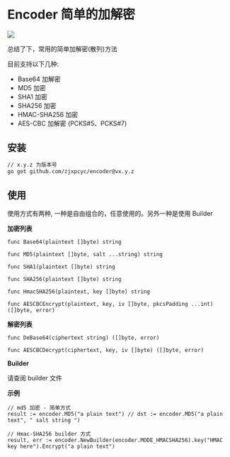 # Encoder 简单的加解密

![](https://img.shields.io/badge/current-v0.0.1-blue.svg)

总结了下，常用的简单加解密(散列)方法


目前支持以下几种:

* Base64 加解密
* MD5 加密
* SHA1 加密
* SHA256 加密
* HMAC-SHA256 加密
* AES-CBC 加解密 (PCKS#5、PCKS#7)

## 安装
```bash
// x.y.z 为版本号
go get github.com/zjxpcyc/encoder@vx.y.z
```

## 使用
使用方式有两种, 一种是自由组合的，任意使用的。另外一种是使用 Builder

**加密列表**
```golang
func Base64(plaintext []byte) string

func MD5(plaintext []byte, salt ...string) string

func SHA1(plaintext []byte) string

func SHA256(plaintext []byte) string

func HmacSHA256(plaintext, key []byte) string

func AESCBCEncrypt(plaintext, key, iv []byte, pkcsPadding ...int) ([]byte, error)
```

**解密列表**
```golang
func DeBase64(ciphertext string) ([]byte, error)

func AESCBCDecrypt(ciphertext, key, iv []byte) ([]byte, error)
```

**Builder**

请查阅 builder 文件


**示例**
```golang
// md5 加密 - 简单方式
result := encoder.MD5("a plain text") // dst := encoder.MD5("a plain text", " salt string ")

// Hmac-SHA256 builder 方式
result, err := encoder.NewBuilder(encoder.MODE_HMACSHA256).key("HMAC key here").Encrypt("a plain text")
```

